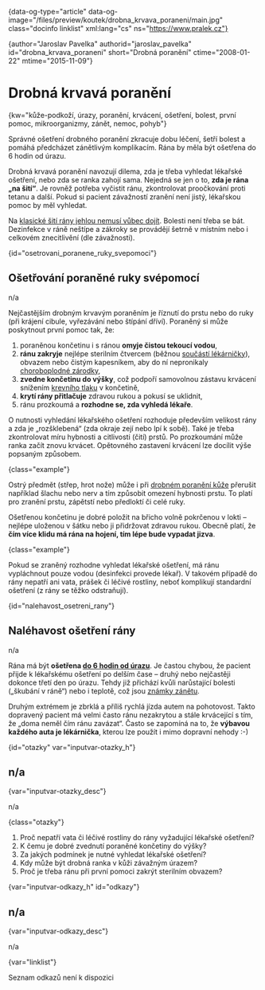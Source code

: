 
{data-og-type="article" data-og-image="/files/preview/koutek/drobna\_krvava\_poraneni/main.jpg" class="docinfo linklist" xml:lang="cs" ns="https://www.pralek.cz"}

{author="Jaroslav Pavelka" authorid="jaroslav\_pavelka" id="drobna\_krvava_poraneni" short="Drobná poranění" ctime="2008-01-22" mtime="2015-11-09"}

# Drobná krvavá poranění

<!-- generated attribute kw by user_udpatekw.sh on 2019-01-10, do not edit -->

{kw="kůže-podkoží, úrazy, poranění, krvácení, ošetření, bolest, první pomoc, mikroorganizmy, zánět, nemoc, pohyb"}

Správné ošetření drobného poranění zkracuje dobu léčení, šetří bolest a pomáhá předcházet zánětlivým komplikacím. Rána by měla být ošetřena do 6 hodin od úrazu.

Drobná krvavá poranění navozují dilema, zda je třeba vyhledat lékařské ošetření, nebo zda se ranka zahojí sama. Nejedná se jen o to, **zda je rána „na šití“**. Je rovněž potřeba vyčistit ránu, zkontrolovat proočkování proti tetanu a další. Pokud si pacient závažností zranění není jistý, lékařskou pomoc by měl vyhledat.

Na [klasické šití rány jehlou nemusí vůbec dojít][1]. Bolesti není třeba se bát. Dezinfekce v ráně neštípe a zákroky se provádějí šetrně v místním nebo i celkovém znecitlivění (dle závažnosti).

{id="osetrovani\_poranene\_ruky_svepomoci"}

## Ošetřování poraněné ruky svépomocí

n/a

Nejčastějším drobným krvavým poraněním je říznutí do prstu nebo do ruky (při krájení cibule, vyřezávání nebo štípání dříví). Poraněný si může poskytnout první pomoc tak, že:

  1. poraněnou končetinu i s ránou **omyje čistou tekoucí vodou**,
  2. **ránu zakryje** nejlépe sterilním čtvercem (běžnou [součástí lékárničky][2]), obvazem nebo čistým kapesníkem, aby do ní nepronikaly [choroboplodné zárodky][3],
  3. **zvedne končetinu do výšky**, což podpoří samovolnou zástavu krvácení snížením [krevního tlaku][4] v končetině,
  4. **krytí rány přitlačuje** zdravou rukou a pokusí se uklidnit,
  5. ránu prozkoumá a **rozhodne se, zda vyhledá lékaře**.

O nutnosti vyhledání lékařského ošetření rozhoduje především velikost rány a zda je „rozšklebená“ (zda okraje zejí nebo lpí k sobě). Také je třeba zkontrolovat míru hybnosti a citlivosti (čití) prstů. Po prozkoumání může ranka začít znovu krvácet. Opětovného zastavení krvácení lze docílit výše popsaným způsobem.

{class="example"}

Ostrý předmět (střep, hrot nože) může i při [drobném poranění kůže][5] přerušit například šlachu nebo nerv a tím způsobit omezení hybnosti prstu. To platí pro zranění prstu, zápětstí nebo předloktí či celé ruky.

Ošetřenou končetinu je dobré položit na břicho volně pokrčenou v lokti – nejlépe uloženou v šátku nebo ji přidržovat zdravou rukou. Obecně platí, že **čím více klidu má rána na hojení, tím lépe bude vypadat jizva**.

{class="example"}

Pokud se zraněný rozhodne vyhledat lékařské ošetření, má ránu vypláchnout pouze vodou (desinfekci provede lékař). V takovém případě do rány nepatří ani vata, prášek či léčivé rostliny, neboť komplikují standardní ošetření (z rány se těžko odstraňují).

{id="nalehavost\_osetreni\_rany"}

## Naléhavost ošetření rány

n/a

Rána má být **ošetřena [do 6 hodin od úrazu][6]**. Je častou chybou, že pacient přijde k lékařskému ošetření po delším čase – druhý nebo nejčastěji dokonce třetí den po úrazu. Tehdy již přichází kvůli narůstající bolesti („škubání v ráně“) nebo i teplotě, což jsou [známky zánětu][7].

Druhým extrémem je zbrklá a příliš rychlá jízda autem na pohotovost. Takto dopravený pacient má velmi často ránu nezakrytou a stále krvácející s tím, že „doma neměl čím ránu zavázat“. Často se zapomíná na to, že **výbavou každého auta je lékárnička**, kterou lze použít i mimo dopravní nehody :-)

{id="otazky" var="inputvar-otazky_h"}

## n/a

{var="inputvar-otazky_desc"}

n/a

{class="otazky"}

  1. Proč nepatří vata či léčivé rostliny do rány vyžadující lékařské ošetření?
  2. K čemu je dobré zvednutí poraněné končetiny do výšky?
  3. Za jakých podmínek je nutné vyhledat lékařské ošetření?
  4. Kdy může být drobná ranka v kůži závažným úrazem?
  5. Proč je třeba ránu při první pomoci zakrýt sterilním obvazem?

{var="inputvar-odkazy_h" id="odkazy"}

## n/a

{var="inputvar-odkazy_desc"}

n/a

{var="linklist"}

Seznam odkazů není k dispozici

 [1]: naplastovy_steh
 [2]: lekarnicka
 [3]: mikroorganizmy
 [4]: krevni_tlak
 [5]: bodne_a_strelne_poraneni
 [6]: nalehavost_lekarskeho_vysetreni
 [7]: zanet

